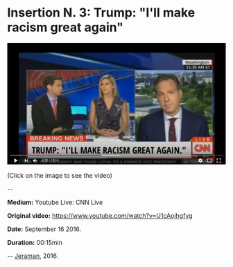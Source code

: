 # Insertion N. 3: Trump: "I'll make racism great again" 

[![VIDEO](video.png)](https://www.youtube.com/watch?v=1PgRtQsIqBQ "VIDEO")

(Click on the image to see the video)

--

**Medium:** Youtube Live: CNN Live

**Original video:** https://www.youtube.com/watch?v=U1cAojhgfyg

**Date:** September 16 2016.

**Duration:** 00:15min

--
[Jeraman](jeraman.info), 2016.
